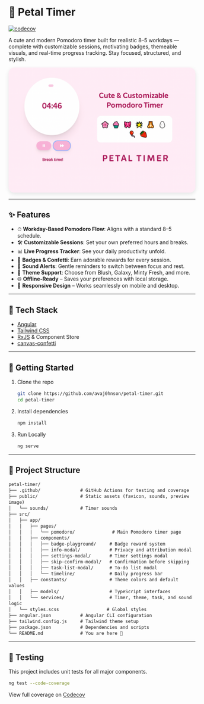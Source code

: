# 🌸 Petal Timer
[![codecov](https://codecov.io/gh/avaj0hnson/petal-timer/branch/main/graph/badge.svg)](https://codecov.io/gh/avaj0hnson/petal-timer)

A cute and modern Pomodoro timer built for realistic 8–5 workdays — complete with customizable sessions, motivating badges, themeable visuals, and real-time progress tracking. Stay focused, structured, and stylish.

<img src="public/preview.png" alt="Petal Timer Preview" style="border-radius: 1rem; max-width: 100%; box-shadow: 0 4px 12px rgba(0,0,0,0.1);" />

---

## ✨ Features

- ⏱ **Workday-Based Pomodoro Flow**: Aligns with a standard 8–5 schedule.
- 🛠 **Customizable Sessions**: Set your own preferred hours and breaks.
- 📊 **Live Progress Tracker**: See your daily productivity unfold.
- 🌸 **Badges & Confetti**: Earn adorable rewards for every session.
- 🔔 **Sound Alerts**: Gentle reminders to switch between focus and rest.
- 🎨 **Theme Support**: Choose from Blush, Galaxy, Minty Fresh, and more.
- 🌐 **Offline-Ready** – Saves your preferences with local storage.
- 📱 **Responsive Design** – Works seamlessly on mobile and desktop.

---

## 🧱 Tech Stack

- [Angular](https://angular.io/)
- [Tailwind CSS](https://tailwindcss.com/)
- [RxJS](https://rxjs.dev/) & Component Store
- [canvas-confetti](https://www.npmjs.com/package/canvas-confetti)

---

## 🚀 Getting Started

1. Clone the repo  
   ```bash
   git clone https://github.com/avaj0hnson/petal-timer.git
   cd petal-timer
2. Install dependencies
   ```bash
   npm install
3. Run Locally
   ```bash
   ng serve

---

## 📁 Project Structure
```text
petal-timer/
├── .github/               # GitHub Actions for testing and coverage
├── public/                # Static assets (favicon, sounds, preview image)
│   └── sounds/            # Timer sounds
├── src/
│   ├── app/
│   │   ├── pages/
│   │   │   └── pomodoro/              # Main Pomodoro timer page
│   │   ├── components/
│   │   │   ├── badge-playground/     # Badge reward system
│   │   │   ├── info-modal/           # Privacy and attribution modal
│   │   │   ├── settings-modal/       # Timer settings modal
│   │   │   ├── skip-confirm-modal/   # Confirmation before skipping
│   │   │   ├── task-list-modal/      # To-do list modal
│   │   │   └── timeline/             # Daily progress bar
│   │   ├── constants/                # Theme colors and default values
│   │   ├── models/                   # TypeScript interfaces
│   │   └── services/                 # Timer, theme, task, and sound logic
│   └── styles.scss                  # Global styles
├── angular.json           # Angular CLI configuration
├── tailwind.config.js     # Tailwind theme setup
├── package.json           # Dependencies and scripts
└── README.md              # You are here 🌸
```

---

## 🧪 Testing

This project includes unit tests for all major components.

```bash
ng test --code-coverage
```

View full coverage on [Codecov](https://app.codecov.io/gh/avaj0hnson/petal-timer)
